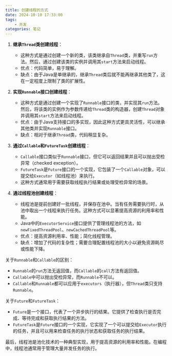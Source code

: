 ```yaml
---
title: 创建线程的方式 
date: 2024-10-10 17:33:00
tags:
	- 并发
categories: 笔记
---
```



1. **继承`Thread`类创建线程**：
   - 这种方式是通过创建一个新的类，该类继承自`Thread`类，并重写`run`方法。然后，通过创建该类的实例并调用其`start`方法来启动线程。
   - 优点：代码简单，易于理解。
   - 缺点：由于Java是单继承的，继承`Thread`类后就不能再继承其他类了，这在一定程度上限制了类的扩展性。

2. **实现`Runnable`接口创建线程**：
   - 这种方式是通过创建一个实现了`Runnable`接口的类，并实现其`run`方法。然后，将该类的实例作为参数传递给`Thread`类的构造器，创建`Thread`对象并调用其`start`方法来启动线程。
   - 优点：由于Java支持接口的多实现，因此这种方式更具灵活性，可以继承其他类并实现`Runnable`接口。
   - 缺点：相对于继承`Thread`类，代码稍显复杂。

3. **通过`Callable`和`FutureTask`创建线程**：
   - `Callable`接口类似于`Runnable`接口，但它可以返回结果并且可以抛出受检异常（checked exception）。
   - `FutureTask`是`Future`接口的一个实现，它包装了一个`Callable`对象，可以提交给`Executor`（如线程池）来执行。
   - 这种方式通常用于需要获取线程执行结果或处理受检异常的场景。

4. **通过线程池创建线程**：
   - 线程池是提前创建好一批线程，并保存在池中。当有任务需要执行时，从池中取出一个线程来执行任务。这种方式可以显著提高资源的利用率和性能。
   - Java中的`ExecutorService`接口提供了管理线程池的方法，如`newFixedThreadPool`、`newCachedThreadPool`等。
   - 优点：提高资源利用率、性能；简化线程管理。
   - 缺点：增加了代码的复杂性；需要合理配置线程池的大小以避免资源耗尽或性能下降。

关于`Runnable`和`Callable`的区别：
- `Runnable`的`run`方法无返回值，而`Callable`的`call`方法有返回值。
- `Callable`中可以抛出受检异常，而`Runnable`不可以。
- `Callable`和`Runnable`都可以应用于`executors`（执行器），但`Thread`类只支持`Runnable`。

关于`Future`和`FutureTask`：
- `Future`是一个接口，代表了一个异步执行的结果。它提供了检查执行是否完成、等待完成和获取执行结果的方法。
- `FutureTask`是`Future`接口的一个实现，它实现了一个可以提交给`Executor`执行的任务，并且可以用来检查任务的执行状态和获取任务的执行结果。

最后，线程池是池化技术的一种典型实现，用于提高资源的利用率和性能。在编程中，线程池通常用于管理大量并发任务的执行。
